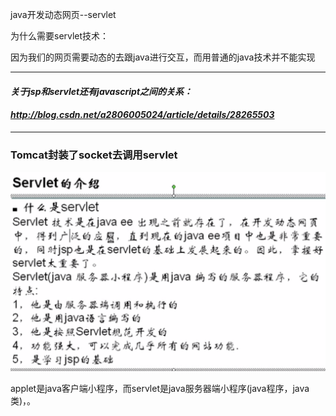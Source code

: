 java开发动态网页--servlet

为什么需要servlet技术：

因为我们的网页需要动态的去跟java进行交互，而用普通的java技术并不能实现

---

#### _**关于jsp和servlet还有javascript之间的关系：**_

#### _**http://blog.csdn.net/a2806005024/article/details/28265503**_

---

### **Tomcat封装了socket去调用servlet**

![](/servlet/import.png)

applet是java客户端小程序，而servlet是java服务器端小程序\(java程序，java类\)，。

